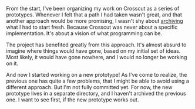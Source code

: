 From the start, I've been organizing my work on Crosscut as a series of
prototypes. Whenever I felt that a path I had taken wasn't great, and that
another approach would be more promising, I wasn't shy about
[archiving][archive] what I had to start fresh. Because Crosscut was never about
a specific implementation. It's about a vision of what programming can be.

The project has benefited greatly from this approach. It's almost absurd to
imagine where things would have gone, based on my initial set of ideas. Most
likely, it would have gone nowhere, and I would no longer be working on it.

And now I started working on a new prototype! As I've come to realize, the
previous one has quite a few problems, that I might be able to avoid using a
different approach. But I'm not fully committed yet. For now, the new prototype
lives in a separate directory, and I haven't archived the previous one. I want
to see first, if the new prototype works out.

[archive]: https://github.com/hannobraun/crosscut/tree/main/archive/prototypes
